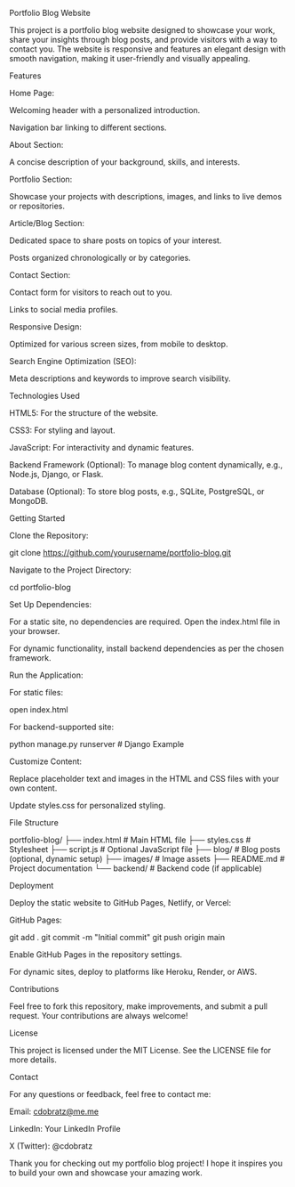 Portfolio Blog Website

This project is a portfolio blog website designed to showcase your work, share your insights through blog posts, and provide visitors with a way to contact you. The website is responsive and features an elegant design with smooth navigation, making it user-friendly and visually appealing.

Features

Home Page:

Welcoming header with a personalized introduction.

Navigation bar linking to different sections.

About Section:

A concise description of your background, skills, and interests.

Portfolio Section:

Showcase your projects with descriptions, images, and links to live demos or repositories.

Article/Blog Section:

Dedicated space to share posts on topics of your interest.

Posts organized chronologically or by categories.

Contact Section:

Contact form for visitors to reach out to you.

Links to social media profiles.

Responsive Design:

Optimized for various screen sizes, from mobile to desktop.

Search Engine Optimization (SEO):

Meta descriptions and keywords to improve search visibility.

Technologies Used

HTML5: For the structure of the website.

CSS3: For styling and layout.

JavaScript: For interactivity and dynamic features.

Backend Framework (Optional): To manage blog content dynamically, e.g., Node.js, Django, or Flask.

Database (Optional): To store blog posts, e.g., SQLite, PostgreSQL, or MongoDB.

Getting Started

Clone the Repository:

git clone https://github.com/yourusername/portfolio-blog.git

Navigate to the Project Directory:

cd portfolio-blog

Set Up Dependencies:

For a static site, no dependencies are required. Open the index.html file in your browser.

For dynamic functionality, install backend dependencies as per the chosen framework.

Run the Application:

For static files:

open index.html

For backend-supported site:

python manage.py runserver # Django Example

Customize Content:

Replace placeholder text and images in the HTML and CSS files with your own content.

Update styles.css for personalized styling.

File Structure

portfolio-blog/
├── index.html         # Main HTML file
├── styles.css         # Stylesheet
├── script.js          # Optional JavaScript file
├── blog/              # Blog posts (optional, dynamic setup)
├── images/            # Image assets
├── README.md          # Project documentation
└── backend/           # Backend code (if applicable)

Deployment

Deploy the static website to GitHub Pages, Netlify, or Vercel:

GitHub Pages:

git add .
git commit -m "Initial commit"
git push origin main

Enable GitHub Pages in the repository settings.

For dynamic sites, deploy to platforms like Heroku, Render, or AWS.

Contributions

Feel free to fork this repository, make improvements, and submit a pull request. Your contributions are always welcome!

License

This project is licensed under the MIT License. See the LICENSE file for more details.

Contact

For any questions or feedback, feel free to contact me:

Email: cdobratz@me.me

LinkedIn: Your LinkedIn Profile

X (Twitter): @cdobratz

Thank you for checking out my portfolio blog project! I hope it inspires you to build your own and showcase your amazing work.


